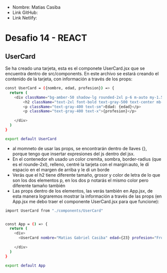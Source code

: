 * Nombre: Matias Casiba
* Link GitHub:
* Link Netlify:

# Desafio 14 - REACT

## UserCard
Se ha creado una tarjeta, esta es el componete UserCard.jsx que se encuentra dentro de src/components. En este archivo se estará creando el contenido de la tarjeta, con información a través de los props:

```sh
const UserCard = ({nombre, edad, profesion}) => {
  return (
    <div className="bg-amber-50 shadow-lg rounded-2xl p-6 m-auto my-1.5 max-w-sm border border-gray-200">
        <h2 className="text-2xl font-bold text-gray-500 text-center mb-3.5">{nombre}</h2>
        <p className="text-gray-400 text-sm">Edad: {edad}</p>
        <p className="text-gray-400 text-x">{profesion}</p>
        
    </div>
  )
}

export default UserCard
```
* al momneto de usar las props, se encontrarán dentro de llaves {}, porque tengo que insertar expresiones del js dentro del jsx. 
* En el contenedor eh usado un color cremita, sombra, border-radius (que es el rounde-2xl), relleno, centré la tarjeta con el margin:auto, le dí espacio en el margen de arriba y le di un borde
* Verás que el h2 tiene diferente tamaño, grosor y color de letra de lo que son los dos elementos p, en los dos p notarás el mismo color pero diferente tamaño también
* Las props dentro de los elementos, las verás también en App.jsx, de esta manera lograremos mostrar la información a través de las props (en App.jsx me debo traer el componente UserCard.jsx para que funcione):
```sh
import UserCard from "./components/UserCard"


const App = () => {
  return (
    <div>
      <UserCard nombre="Matias Gabriel Casiba" edad={23} profesion="Fron End Developer" />
      
    </div>
  )
}

export default App

```

